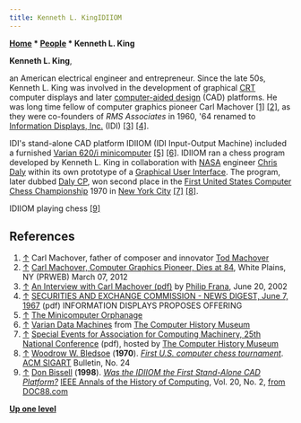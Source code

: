 ```yaml
---
title: Kenneth L. KingIDIIOM
---
```

**[Home](Home "Home") \* [People](People "People") \* Kenneth L. King**


**Kenneth L. King**,  

an American electrical engineer and entrepreneur. Since the late 50s, Kenneth L. King was involved in the development of graphical [CRT](https://en.wikipedia.org/wiki/Cathode_ray_tube) computer displays and later [computer-aided design](https://en.wikipedia.org/wiki/Computer-aided_design) (CAD) platforms. He was long time fellow of computer graphics pioneer Carl Machover <a id="cite-note-1" href="#cite-ref-1">[1]</a> <a id="cite-note-2" href="#cite-ref-2">[2]</a>, as they were co-founders of *RMS Associates* in 1960, '64 renamed to [Information Displays, Inc.](http://deletionpedia.dbatley.com/w/index.php?title=Information_Displays_Inc._%28deleted_14_Aug_2008_at_11:02%29#_note-0) (IDI) <a id="cite-note-3" href="#cite-ref-3">[3]</a> <a id="cite-note-4" href="#cite-ref-4">[4]</a>. 







IDI's stand-alone CAD platform IDIIOM (IDI Input-Output Machine) included a furnished [Varian 620/i minicomputer](https://en.wikipedia.org/wiki/Varian_Data_Machines) <a id="cite-note-5" href="#cite-ref-5">[5]</a> <a id="cite-note-6" href="#cite-ref-6">[6]</a>. IDIIOM ran a chess program developed by Kenneth L. King in collaboration with [NASA](https://en.wikipedia.org/wiki/NASA) engineer [Chris Daly](Chris_Daly "Chris Daly") within its own prototype of a [Graphical User Interface](GUI "GUI"). The program, later dubbed [Daly CP](Daly_CP "Daly CP"), won second place in the [First United States Computer Chess Championship](ACM_1970 "ACM 1970") 1970 in [New York City](https://en.wikipedia.org/wiki/New_York_City) <a id="cite-note-7" href="#cite-ref-7">[7]</a> <a id="cite-note-8" href="#cite-ref-8">[8]</a>.



 [](File:IDIIOM.JPG) 
IDIIOM playing chess <a id="cite-note-9" href="#cite-ref-9">[9]</a>



## References


1. <a id="cite-ref-1" href="#cite-note-1">↑</a> Carl Machover, father of composer and innovator [Tod Machover](https://en.wikipedia.org/wiki/Tod_Machover)
2. <a id="cite-ref-2" href="#cite-note-2">↑</a> [Carl Machover, Computer Graphics Pioneer, Dies at 84](http://www.prweb.com/releases/2012/3/prweb9259598.htm), White Plains, NY (PRWEB) March 07, 2012
3. <a id="cite-ref-3" href="#cite-note-3">↑</a> [An Interview with Carl Machover (pdf)](http://conservancy.umn.edu/bitstream/107462/1/oh362cm.pdf) by [Philip Frana](http://www.linkedin.com/in/pfrana), June 20, 2002
4. <a id="cite-ref-4" href="#cite-note-4">↑</a> [SECURITIES AND EXCHANGE COMMISSION - NEWS DIGEST, June 7, 1967](http://www.sec.gov/news/digest/1967/dig060767.pdf) (pdf) INFORMATION DISPLAYS PROPOSES OFFERING
5. <a id="cite-ref-5" href="#cite-note-5">↑</a> [The Minicomputer Orphanage](http://www.dimka.com/daily/external-pages/spies.com-~aek-orphanage.html)
6. <a id="cite-ref-6" href="#cite-note-6">↑</a> [Varian Data Machines](http://www.computerhistory.org/brochures/companies.php?alpha=t-z&company=com-42bc269415ee0) from [The Computer History Museum](The_Computer_History_Museum "The Computer History Museum")
7. <a id="cite-ref-7" href="#cite-note-7">↑</a> [Special Events for Association for Computing Machinery, 25th National Conference](http://archive.computerhistory.org/projects/chess/related_materials/text/3-0%20and%203-1%20and%203-2%20and%203-3%20and%205-2.1970_ACM_70/1970_ACM.062303010.pdf) (pdf), hosted by [The Computer History Museum](The_Computer_History_Museum "The Computer History Museum")
8. <a id="cite-ref-8" href="#cite-note-8">↑</a> [Woodrow W. Bledsoe](Woodrow_W._Bledsoe "Woodrow W. Bledsoe") (**1970**). *[First U.S. computer chess tournament](http://dl.acm.org/citation.cfm?id=1045152&dl=ACM&coll=DL&CFID=93686231&CFTOKEN=33609862)*. [ACM SIGART](ACM#SIG "ACM") Bulletin, No. 24
9. <a id="cite-ref-9" href="#cite-note-9">↑</a> [Don Bissell](http://dl.acm.org/author_page.cfm?id=81100488426&coll=DL&dl=ACM&trk=0&cfid=94733554&cftoken=96327999) (**1998**). *[Was the IDIIOM the First Stand-Alone CAD Platform?](http://www.computer.org/portal/web/csdl/doi/10.1109/85.667292)* [IEEE Annals of the History of Computing](https://en.wikipedia.org/wiki/IEEE_Annals_of_the_History_of_Computing), Vol. 20, No. 2, [from DOC88.com](http://www.doc88.com/p-402549057213.html)

**[Up one level](People "People")**







 
